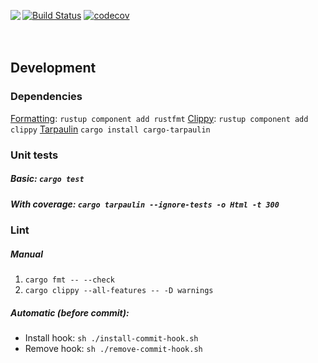 [![Build Status](https://travis-ci.com/swimos/swim-rust.svg?token=XRdC2qdFmdcvoFQjcbvN&branch=master)](https://travis-ci.com/swimos/swim-rust)
[![codecov](https://codecov.io/gh/swimos/swim-rust/branch/master/graph/badge.svg?token=IVWBLXCGW8)](https://codecov.io/gh/swimos/swim-rust)
<a href="https://www.swimos.org"><img src="https://docs.swimos.org/readme/marlin-blue.svg" align="left"></a>
<br><br><br>
## Development

### Dependencies
[Formatting](https://github.com/rust-lang/rustfmt): `rustup component add rustfmt`
[Clippy](https://github.com/rust-lang/rust-clippy): `rustup component add clippy`
[Tarpaulin](https://github.com/xd009642/tarpaulin) `cargo install cargo-tarpaulin`

### Unit tests
##### Basic: `cargo test`
##### With coverage: `cargo tarpaulin --ignore-tests -o Html -t 300`

### Lint
##### Manual
1) `cargo fmt -- --check`
2) `cargo clippy --all-features -- -D warnings`

##### Automatic (before commit): 
- Install hook: `sh ./install-commit-hook.sh`
- Remove hook: `sh ./remove-commit-hook.sh`
